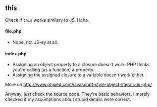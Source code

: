 ## this
Check if `this` works similary to JS. Haha.

#### file.php
- Nope, not JS-ey at all.

#### index.php
- Assigning an object property to a closure doesn't work. PHP thinks you're calling (as a function) a property.
- Assigning the assigned closure to a variable doesn't work either.

More on http://www.phpied.com/javascript-style-object-literals-in-php/

Anyway, just check the source code. They're basic behaviors. I merely checked if my assumptions about stupid details were correct.